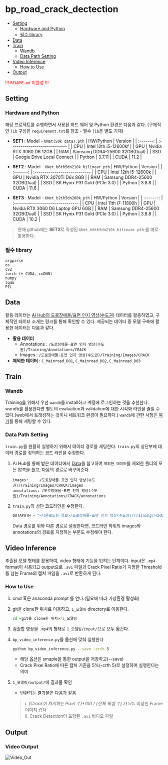 # bp_road_crack_dectection

- [Setting](#setting)
    - [Hardware and Python](#hardware-and-python)
    - [필수 library](#%ED%95%84%EC%88%98-library)
- [Data](#data)
- [Train](#train)
    - [Wandb](#wandb)
    - [Data Path Setting](#data-path-setting)
- [Video Inference](#video-inference)
    - [How to Use](#how-to-use)
- [Output](#output)

<span style="color:RED"> !!! `README.md` 미완성 !!! </span>

## Setting

### Hardware and Python
해당 프로젝트를 수행하면서 사용된 하드 웨어 및 Python 환경은 다음과 같다. (구체적인 `lib` 구성은 `requirement.txt`를 참조 - 필수 `lib`은 별도 기재)

- **SET1** : Model - `UNet(50k data).pth`
    | HW/Python | Version                       |
    | :-------: | :---------------------------- |
    | CPU       | Intel 12th i5-12600kf         |
    | GPU       | Nvidia RTX 3060 D6 12GB       |
    | RAM       | Samsung DDR4-25600 32GB(Dual) |
    | SSD       | Google Drive Local Connect    |
    | Python    | 3.7.11                        |
    | CUDA      | 11.2                          |

- **SET2** : Model - `UNet_b6th5dn210k_bilinear.pth`
    | HW/Python | Version                       |
    | :-------: | :---------------------------- |
    | CPU       | Intel 12th i5-12600k          |
    | GPU       | Nvidia RTX 3070Ti D6x 8GB     |
    | RAM       | Samsung DDR4-25600 32GB(Dual) |
    | SSD       | SK Hynix P31 Gold (PCIe 3.0)  |
    | Python    | 3.8.8                         |
    | CUDA      | 11.6                          |

- **SET3** : Model - `UNet_b2th5dn200k.pth`
    | HW/Python | Version                           |
    | :-------: | :-------------------------------- |
    | CPU       | Intel 11th i7-11800h              |
    | GPU       | Nvidia RTX 3060 D6 Laptop GPU 6GB |
    | RAM       | Samsung DDR4-25600 32GB(Dual)     |
    | SSD       | SK Hynix P31 Gold (PCIe 3.0)      |
    | Python    | 3.8.8                             |
    | CUDA      | 10.2                              |


> 현재 github에는 **SET2**로 작성된 `UNet_b6th5dn210k_bilinear.pth` 를 예로 활용한다.

### 필수 library

```TEXT
argparse
os
cv2
torch (+ CUDA, cuDNN)
numpy
tqdm
PIL
```

## Data

활용 데이터는 [Ai Hub의 도로장애물/표면 인지 영상(수도권)](https://aihub.or.kr/aidata/34111) 데이터를 활용하였고, 구체적인 데이터 소개는 링크를 통해 확인할 수 있다. 제공되는 데이터 중 모델 구축에 활용한 데이터는 다음과 같다.

- **활용 데이터** 
    - Annotations : `/도로장애물·표면 인지 영상(수도권)/Training/Annotations/CRACK`
    - Images : `/도로장애물·표면 인지 영상(수도권)/Training/Images/CRACK`
- **제외한 데이터** :  `C_Mainroad_D01`, `C_Mainroad_D02`, `C_Mainroad_D03`

## Train

### Wandb

Training을 위해서 우선 `wandb`를 install하고 계정에 로그인하는 것을 추천한다. wandb를 활용한다면 별도의 evaluation과 validation에 대한 시각화 라인을 줄일 수 있다.(web에서 트래킹하는 것이니 네트워크 환경이 필요하다.) `wandb`에 관한 사항은 [여기](https://docs.wandb.ai/quickstart)를 통해 세팅할 수 있다.

### Data Path Setting

`train.py`를 원활히 실행하기 위해서 데이터 경로를 세팅한다. `train.py`의 상단부에 데이터 경로를 정의하는 코드 라인을 수정한다.

1. Ai Hub를 통해 받은 데이터에서 [Data](#data)를 참고하여 `제외한 데이터`를 제외한 폴더의 모든 압축을 풀고, 다음의 경로로 바꾸어준다.
    ```text
    images:     /도로장애물·표면 인지 영상(수도권)/Training/Images/CRACK/images
    annotations: /도로장애물·표면 인지 영상(수도권)/Training/Annotations/CRACK/annotations
    ```
2. `train.py`의 상단 코드라인을 수정한다.
    ```python
    DATAPATH = "<다운로드한 경로>/도로장애물·표면 인지 영상(수도권)/Training/!CHANGE/CRACK/!changes/"
    ```
    Data 경로를 위와 다른 경로로 설정한다면, 코드라인 하위의 images와 annotations의 경로를 지정하는 부분도 수정해야 한다.

## Video Inference

추출된 모델 형태를 활용하여, video 형태에 기능을 입히는 단계이다. input은 `.mp4` format이 사용되고 output으로 `.avi` 파일과 Crack Pixel Ratio가 지정한 Threshold를 넘는 Frame의 캡처 파일을 `.avi`로 반환하게 된다.

### How to Use

1. cmd 혹은 anaconda prompt 를 연다.(필요에 따라 가상환경 활성화)
2. git을 clone한 위치로 이동하고, `1_모델링` directory로 이동한다.
    ```cmd
    cd <git을 clone한 위치>/1_모델링
    ```
3. 검출할 영상을 `.mp4`의 형태로 `1_모델링/input/`으로 모두 옮긴다.
4. `bp_video_inference.py`를 옵션에 맞춰 실행한다
    ```cmd
    python bp_video_inference.py --save -crth 5
    ```
    - 해당 옵션은 smaple을 통한 output을 저장하고(--save)
    - Crack Pixel Ratio에 따른 캡처 기준을 5%(-crth 5)로 설정하여 실행한다는 의미
5. `1_모델링/output/`에 결과물 확인
    - 반환되는 결과물은 다음과 같음

    > ⅰ. *(Crack이 차지하는 Pixel 수)\*100 / (전체 픽셀 수)* 가 5% 이상인 Frame 이미지 캡처  
    > ⅱ. Crack Detection이 포함된 `.avi` 비디오 파일

## Output

### Video Output

![Video_Out](https://github.com/chaaaning/bp_road_crack_detection/blob/main/_imgs/video_out.gif?raw=true)